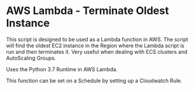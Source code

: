 # AWS Lambda - Terminate Oldest Instance

This script is designed to be used as a Lambda function in AWS. 
The script will find the oldest EC2 instance in the Region
where the Lambda script is run and then terminates it. Very useful
when dealing with ECS clusters and AutoScaling Groups.

Uses the Python 3.7 Runtime in AWS Lambda.

This function can be set on a Schedule by setting up a Cloudwatch Rule.
